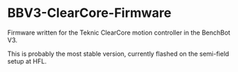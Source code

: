 # BBV3-ClearCore-Firmware
Firmware written for the Teknic ClearCore motion controller in the BenchBot V3.


This is probably the most stable version, currently flashed on the semi-field setup at HFL.